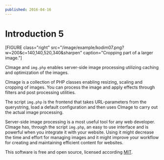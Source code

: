 ```yaml
---
published: 2016-04-16
---
```

Introduction 5
===================================

[FIGURE class="right" src="/image/example/kodim07.png?w=200&c=140,140,520,340&sharpen" caption="Cropping part of a larger image."]

CImage and `img.php` enables server-side image processing utilizing caching and optimization of the images.

CImage is a collection of PHP classes enabling resizing, scaling and cropping of images. You can process the image and apply effects through filters and post processing utilities.

The script `img.php` is the frontend that takes URL-parameters from the querystring, load a default configuration and then uses CImage to carry out the actual image processing.

Server-side image processing is a most useful tool for any web developer. CImage has, through the script `img.php`, an easy to use interface and is powerful when you integrate it with your website. Using it might decrease the time and effort for managing images and it might improve your workflow for creating and maintaining efficient content for websites.

This software is free and open source, licensed according [MIT](https://github.com/mosbth/cimage/blob/master/LICENSE.txt).
